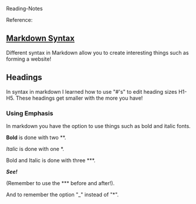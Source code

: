 Reading-Notes

Reference:
## [Markdown Syntax](https://www.markdownguide.org/basic-syntax/#overview/)

Different syntax in Markdown allow you to create interesting things such as forming a website!

## Headings

In syntax in markdown I learned how to use "#'s" to edit heading sizes H1-H5. These headings get smaller with the more you have!

### Using Emphasis

In markdown you have the option to use things such as bold and italic fonts.

**Bold** is done with two **.

*Italic* is done with one *.

Bold and Italic is done with three ***.

***See!***

(Remember to use the *** before and after!).

And to remember the option "_" instead of "*".
